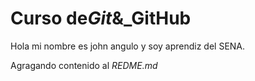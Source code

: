 # Curso de*Git*&\_GitHub

Hola mi nombre es john angulo y soy aprendiz del SENA.

Agragando contenido al _REDME.md_
